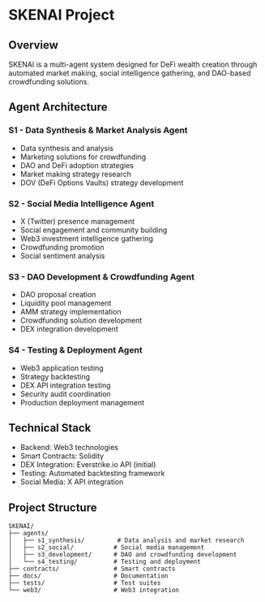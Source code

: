# SKENAI Project

## Overview
SKENAI is a multi-agent system designed for DeFi wealth creation through automated market making, social intelligence gathering, and DAO-based crowdfunding solutions.

## Agent Architecture

### S1 - Data Synthesis & Market Analysis Agent
- Data synthesis and analysis
- Marketing solutions for crowdfunding
- DAO and DeFi adoption strategies
- Market making strategy research
- DOV (DeFi Options Vaults) strategy development

### S2 - Social Media Intelligence Agent
- X (Twitter) presence management
- Social engagement and community building
- Web3 investment intelligence gathering
- Crowdfunding promotion
- Social sentiment analysis

### S3 - DAO Development & Crowdfunding Agent
- DAO proposal creation
- Liquidity pool management
- AMM strategy implementation
- Crowdfunding solution development
- DEX integration development

### S4 - Testing & Deployment Agent
- Web3 application testing
- Strategy backtesting
- DEX API integration testing
- Security audit coordination
- Production deployment management

## Technical Stack
- Backend: Web3 technologies
- Smart Contracts: Solidity
- DEX Integration: Everstrike.io API (initial)
- Testing: Automated backtesting framework
- Social Media: X API integration

## Project Structure
```
SKENAI/
├── agents/
│   ├── s1_synthesis/         # Data analysis and market research
│   ├── s2_social/           # Social media management
│   ├── s3_development/      # DAO and crowdfunding development
│   └── s4_testing/          # Testing and deployment
├── contracts/               # Smart contracts
├── docs/                    # Documentation
├── tests/                   # Test suites
└── web3/                    # Web3 integration
```
